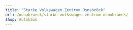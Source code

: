 ```yaml
---
title: "Starke Volkswagen Zentrum Osnabrück"
url: /osnabrueck/starke-volkswagen-zentrum-osnabrueck/
shop: Autohaus
---
```

